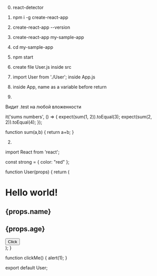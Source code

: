 0. react-detector
1. npm i -g create-react-app
2. create-react-app --version
3. create-react-app my-sample-app
4. cd my-sample-app
5. npm start
6. create file User.js inside src
7. import User from './User'; inside App.js
8. <User name={name} age={22} /> inside App, name as a variable before return


1.
Видит .test на любой вложенности

it('sums numbers', () => {
    expect(sum(1, 2)).toEqual(3);
    expect(sum(2, 2)).toEqual(4);
});

function sum(a,b) {
    return a+b;
}


2.
import React from 'react';

const strong = {
    color: "red"
};

function User(props) {
    return (
        <div>
            <h1>Hello <strong style={strong}>world!</strong></h1>
            <h2>{props.name}</h2>
            <h2>{props.age}</h2>
            <button onClick={clickMe}>Click</button>
        </div>
    );
}

function clickMe() {
    alert(1);
}

export default User;




